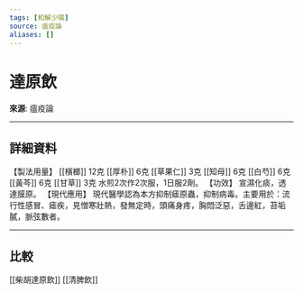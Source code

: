 ```yaml
---
tags: [和解少陽]
source: 瘟疫論
aliases: []
---
```


# 達原飲

**來源**: 瘟疫論  

---

## 詳細資料
【製法用量】 [[檳榔]] 12克 [[厚朴]] 6克 [[草果仁]] 3克 [[知母]] 6克 [[白芍]] 6克 [[黃芩]] 6克 [[甘草]] 3克
水煎2次作2次服，1日服2劑。
【功效】
宣濕化痰，透達膜原。
【現代應用】
現代醫學認為本方抑制瘧原蟲，抑制病毒。主要用於：流行性感冒、瘧疾，見憎寒壯熱，發無定時，頭痛身疼，胸悶泛惡，舌邊紅，苔垢膩，脈弦數者。

---

## 比較
[[柴胡達原飲]]
[[清脾飲]]
